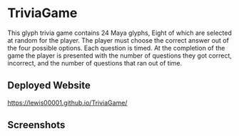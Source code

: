 # TriviaGame
This glyph trivia game contains 24 Maya glyphs, Eight of which are selected at random for the player. The player must choose the correct answer out of the four possible options. Each question is timed. At the completion of the game the player is presented with the number of questions they got correct, incorrect, and the number of questions that ran out of time.

## Deployed Website
https://lewis00001.github.io/TriviaGame/

## Screenshots

